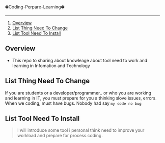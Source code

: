 <p>⛔️Coding-Perpare-Learning⛔️</p>
<hr>

1. [Overview](#overview)
2. [List Thing Need To Change](#changethink)
3. [List Tool Need To Install](#needinstall)

## Overview

  * This repo to sharing about knowleage about tool need to work and learning in Infomation and Technology

## List Thing Need To Change
  If you are students or a developer/programmer.. or who you are working and learning in IT, you must prepare for you a thinking slove issues, errors. When we coding, must have bugs. Nobody had say `my code no bug`

## List Tool Need To Install 
>I will introduce some tool i personal think need to improve your workload and prepare for process coding.
 
